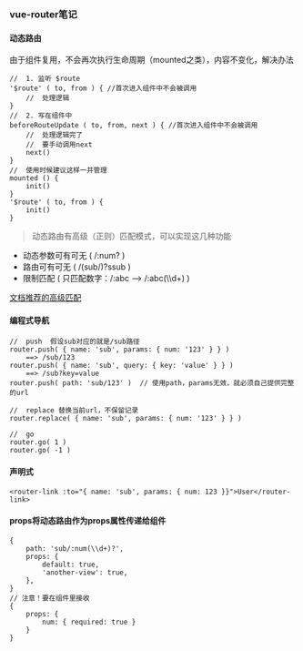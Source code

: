 ###  vue-router笔记
#### 动态路由

由于组件复用，不会再次执行生命周期（mounted之类），内容不变化，解决办法
```
//  1. 监听 $route
'$route' ( to, from ) { //首次进入组件中不会被调用
    //  处理逻辑
}
//  2. 写在组件中
beforeRouteUpdate ( to, from, next ) { //首次进入组件中不会被调用
    //  处理逻辑完了
    //  要手动调用next
    next()
}
//  使用时候建议这样一并管理
mounted () {
    init()
}
'$route' ( to, from ) {
    init()
}
```

> 动态路由有高级（正则）匹配模式，可以实现这几种功能
+ 动态参数可有可无 ( /:num? )
+ 路由可有可无 ( /(sub/)?ssub )
+ 限制匹配 ( 只匹配数字：/:abc --> /:abc(\\\\d+) )

[文档推荐的高级匹配](https://github.com/vuejs/vue-router/blob/next/examples/route-matching/app.js)

#### 编程式导航

```
//  push  假设sub对应的就是/sub路径
router.push( { name: 'sub', params: { num: '123' } } )
    ==> /sub/123
router.push( { name: 'sub', query: { key: 'value' } } )
    ==> /sub?key=value
router.push( path: 'sub/123' )  // 使用path，params无效，就必须自己提供完整的url

//  replace 替换当前url，不保留记录
router.replace( { name: 'sub', params: { num: '123' } } )

//  go
router.go( 1 )
router.go( -1 )
```

#### 声明式
```
<router-link :to="{ name: 'sub', params: { num: 123 }}">User</router-link>
```

#### props将动态路由作为props属性传递给组件
```
{
    path: 'sub/:num(\\d+)?',
    props: {
        default: true,
        'another-view': true,
    },
}
// 注意！要在组件里接收
{
    props: {
        num: { required: true }
    }
}
```
